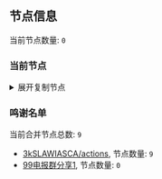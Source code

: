 
## 节点信息
当前节点数量: `0`
### 当前节点
<details>
  <summary>展开复制节点</summary>

    

</details>

### 鸣谢名单
当前合并节点总数: `9`
- [3kSLAWIASCA/actions](https://github.com/kSLAWIASCA/actions), 节点数量: `9`
- [99电报群分享1](https://github.com/cdddbc/getAirport), 节点数量: `0`


